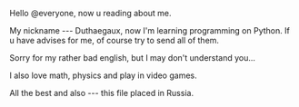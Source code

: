 Hello @everyone, now u reading about me.

My nickname --- Duthaegaux, now I'm learning programming on Python.
If u have advises for me, of course try to send all of them.

Sorry for my rather bad english, but I may don't understand you...

I also love math, physics and play in video games.

All the best and also ---
this file placed in Russia.
